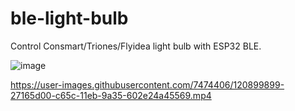 # ble-light-bulb
Control Consmart/Triones/Flyidea light bulb with ESP32 BLE.

![image](https://user-images.githubusercontent.com/7474406/120899765-832cb180-c65b-11eb-98e5-29d19132ce45.png)


https://user-images.githubusercontent.com/7474406/120899899-27165d00-c65c-11eb-9a35-602e24a45569.mp4

